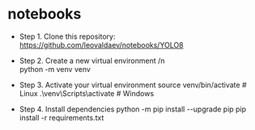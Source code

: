 # notebooks
- Step 1. Clone this repository: https://github.com/leovaldaev/notebooks/YOLO8

- Step 2. Create a new virtual environment
/n  
python -m venv venv

 - Step 3. Activate your virtual environment
source venv/bin/activate # Linux
.\venv\Scripts\activate # Windows 

 - Step 4. Install dependencies
python -m pip install --upgrade pip
pip install -r requirements.txt
